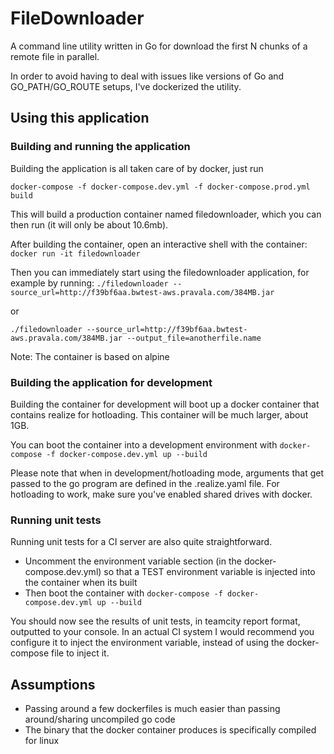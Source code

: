 # FileDownloader

A command line utility written in Go for download the first N chunks of a remote file in parallel. 

In order to avoid having to deal with issues like versions of Go and GO_PATH/GO_ROUTE setups, I've dockerized the utility.

## Using this application

### Building and running the application

Building the application is all taken care of by docker, just run

`docker-compose -f docker-compose.dev.yml -f docker-compose.prod.yml build`

This will build a production container named filedownloader, which you can then run (it will only be about 10.6mb).

After building the container, open an interactive shell with the container:
`docker run -it filedownloader`

Then you can immediately start using the filedownloader application, for example by running:
`./filedownloader --source_url=http://f39bf6aa.bwtest-aws.pravala.com/384MB.jar`

or

`./filedownloader --source_url=http://f39bf6aa.bwtest-aws.pravala.com/384MB.jar --output_file=anotherfile.name`

Note: The container is based on alpine

### Building the application for development

Building the container for development will boot up a docker container that contains realize for hotloading. This container will be much larger, about 1GB.

You can boot the container into a development environment with
`docker-compose -f docker-compose.dev.yml up --build`

Please note that when in development/hotloading mode, arguments that get passed to the go program are defined in the .realize.yaml file. For hotloading to work, make sure you've enabled shared drives with docker.

### Running unit tests

Running unit tests for a CI server are also quite straightforward. 
- Uncomment the environment variable section (in the docker-compose.dev.yml) so that a TEST environment variable is injected into the container when its built
- Then boot the container with `docker-compose -f docker-compose.dev.yml up --build`

You should now see the results of unit tests, in teamcity report format, outputted to your console. In an actual CI system I would recommend you configure it to inject the environment variable, instead of using the docker-compose file to inject it.


## Assumptions
- Passing around a few dockerfiles is much easier than passing around/sharing uncompiled go code
- The binary that the docker container produces is specifically compiled for linux
